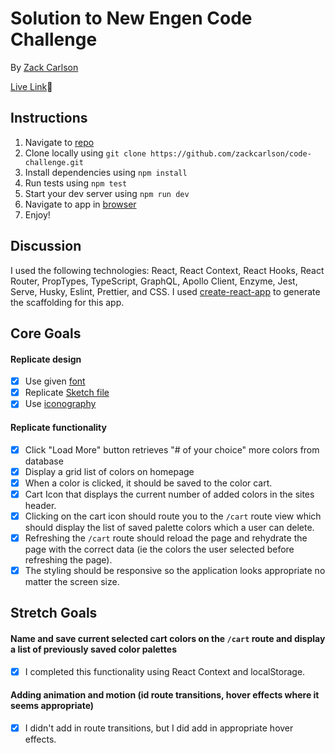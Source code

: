 # Solution to New Engen Code Challenge

By [Zack Carlson](mailto:zackt.carlson@gmail.com)

[Live Link](https://new-engen-challenge.herokuapp.com/)🚀

## Instructions

1. Navigate to [repo](https://github.com/zackcarlson/code-challenge)
2. Clone locally using
   `git clone https://github.com/zackcarlson/code-challenge.git`
3. Install dependencies using `npm install`
4. Run tests using `npm test`
5. Start your dev server using `npm run dev`
6. Navigate to app in [browser](http://localhost:3000)
7. Enjoy!

## Discussion

I used the following technologies: React, React Context, React Hooks, React Router, PropTypes, TypeScript, GraphQL, Apollo Client, Enzyme, Jest, Serve, Husky, Eslint, Prettier, and CSS.
I used [create-react-app](https://github.com/facebook/create-react-app)
to generate the scaffolding for this app.

## Core Goals

#### Replicate design

- [x] Use given [font](./src/assets/fonts/font.md)
- [x] Replicate [Sketch file](./src/assets/design/NewEngenColors.sketch)
- [x] Use [iconography](./src/assets/icons/)

#### Replicate functionality

- [x] Click "Load More" button retrieves "# of your choice" more colors from database
- [x] Display a grid list of colors on homepage
- [x] When a color is clicked, it should be saved to the color cart.
- [x] Cart Icon that displays the current number of added colors in the sites header.
- [x] Clicking on the cart icon should route you to the `/cart` route view which should display the list of saved palette colors which a user can delete.
- [x] Refreshing the `/cart` route should reload the page and rehydrate the page with the correct data (ie the colors the user selected before refreshing the page).
- [x] The styling should be responsive so the application looks appropriate no matter the screen size.

## Stretch Goals

#### Name and save current selected cart colors on the `/cart` route and display a list of previously saved color palettes

- [x] I completed this functionality using React Context and localStorage.

#### Adding animation and motion (id route transitions, hover effects where it seems appropriate)

- [x] I didn't add in route transitions, but I did add in appropriate hover effects.
